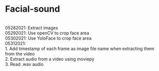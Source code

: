 # Facial-sound

<br/>05282021: Extract images
<br/>05292021: Use openCV to crop face area
<br/>05302021: Use YoloFace to crop face area
<br/>05312021: 
<br/>1. Add timestamp of each frame as image file name when extracting them from the video
<br/>2. Extract audio from a video using moviepy
<br/>3. Read .wav audio